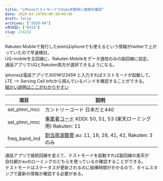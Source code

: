 ```yaml
---
title: "iPhoneテストモードでdsds状態時に接続先確認"
date: 2020-04-14T09:00:36+09:00
draft: false
archives: ["2020-04"]
n年日記: ["0414"]
slug: 274232
---
```

Rakuten Mobileで発行したesimはiphoneでも使えるという情報がtwitterで上がっていたので早速検討。   
UQ-mobileを主回線に、Rakuten Mobileをデータ通信のみの副回線に設定。   
通話アプリでUQとRakuten両方が選択できるようになる。

iphoneは電話アプリで*3001#12345#* と入力すればテストモードが起動して、   
LTE --> Serving Cell Infoから掴んでいるバンドを確認することができる。   
[細かい説明はここがわかりやすい](https://simple-was-best.com/blog-entry-iphone-filedtest-mode.html)  

|項目|説明|
|---|---|
|  sel_plmn_mcc  |カントリーコード  日本だと440|
|  sel_plmn_mnc  |[事業者コード](https://ja.wikipedia.org/wiki/Mobile_Network_Code) KDDI: 50, 51, 53 (楽天ローミング用)   Rakuten: 11|
| freq_band_ind | [割当周波数帯](https://ja.wikipedia.org/wiki/携帯電話の周波数帯) au: 11, 18, 28, 41, 42,  Rakuten: 3のみ  |


通話アプリで接続回線を変えて、テストモードを起動すれば副回線の楽天が   
自社網かauのローミングのどちらを使っているか確認することができる。   
テストモードはステータスが更新されるのに結構時間がかかるので、タイムスタンプで最新の情報か確認する必要がある。
